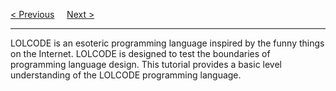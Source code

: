 <a href="/Resources/Main.md">&lt; Previous</a>
&nbsp;&nbsp;&nbsp;
<a href="/Resources/Origin.md">Next &gt;</a>
<hr>
LOLCODE is an esoteric programming language inspired by the funny things on the Internet. LOLCODE is designed to test the boundaries of programming language design. This tutorial provides a basic level understanding of the LOLCODE programming language.
